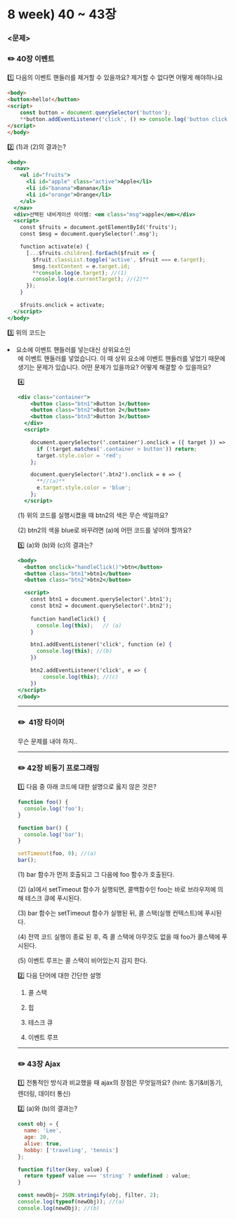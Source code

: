 # 8 week) 40 ~ 43장

### <문제>

### ✏️ 40장 이벤트

1️⃣ 다음의 이벤트 핸들러를 제거할 수 있을까요? 제거할 수 없다면 어떻게 해야하나요 

```html
<body>
<button>hello!</button>
<script>
	const button = document.querySelector('button');
	**button.addEventListener('click', () => console.log('button click'));**
</script>
</body>
```

2️⃣ (1)과 (2)의 결과는?

```jsx
<body>
  <nav>
    <ul id="fruits">
      <li id="apple" class="active">Apple</li>
      <li id="banana">Banana</li>
      <li id="orange">Orange</li>
    </ul>
  </nav>
  <div>선택된 내비게이션 아이템: <em class="msg">apple</em></div>
  <script>
    const $fruits = document.getElementById('fruits');
    const $msg = document.querySelector('.msg');

    function activate(e) {
      [...$fruits.children].forEach($fruit => {
        $fruit.classList.toggle('active', $fruit === e.target);
        $msg.textContent = e.target.id;
        **console.log(e.target); //(1)
        console.log(e.currentTarget); //(2)**
      });
    }

    $fruits.onclick = activate;
  </script>
</body>
```

3️⃣ 위의 코드는 <li> 요소에 이벤트 핸들러를 넣는대신 상위요소인 <ul>에 이벤트 핸들러를 넣었습니다. 이 때 상위 요소에 이벤트 핸들러를 넣었기 때문에 생기는 문제가 있습니다. 어떤 문제가 있을까요? 어떻게 해결할 수 있을까요?

4️⃣

```jsx
<div class="container">
    <button class="btn1">Button 1</button>
    <button class="btn2">Button 2</button>
    <button class="btn3">Button 3</button>
  </div>
  <script>

    document.querySelector('.container').onclick = ({ target }) => {
      if (!target.matches('.container > button')) return;
      target.style.color = 'red';
    };

    document.querySelector('.btn2').onclick = e => {
      **//(a)**
      e.target.style.color = 'blue';
    };
  </script>
```

(1) 위의 코드를 실행시켰을 때  btn2의 색은 무슨 색일까요?

(2) btn2의 색을 blue로 바꾸려면 (a)에 어떤 코드를 넣어야 할까요?

5️⃣ (a)와 (b)와 (c)의 결과는?

```jsx
<body>
  <button onclick="handleClick()">btn</button>
  <button class="btn1">btn1</button>
  <button class="btn2">btn2</button>

  <script>
    const btn1 = document.querySelector('.btn1');
    const btn2 = document.querySelector('.btn2');
    
    function handleClick() {
      console.log(this);   // (a)
    }

    btn1.addEventListener('click', function (e) {
      console.log(this); //(b)
    })

    btn2.addEventListener('click', e => {
        console.log(this); //(c)
    })
</script>
</body>
```

---

### ✏️  41장 타이머

무슨 문제를 내야 하지..

---

### ✏️ 42장 비동기 프로그래밍

1️⃣ 다음 중 아래 코드에 대한 설명으로 옳지 않은 것은?

```jsx
function foo() {
  console.log('foo');
}

function bar() {
  console.log('bar');
}

setTimeout(foo, 0); //(a)
bar();
```

(1) bar 함수가 먼저 호출되고 그 다음에 foo 함수가 호출된다.

(2) (a)에서 setTimeout 함수가 실행되면, 콜백함수인 foo는 바로 브라우저에 의해 테스크 큐에 푸시된다.

(3) bar 함수는 setTimeout 함수가 실행된 뒤, 콜 스택(실행 컨텍스트)에 푸시된다.

(4) 전역 코드 실행이 종료 된 후, 즉 콜 스택에 아무것도 없을 때 foo가 콜스택에 푸시된다.

(5) 이벤트 루프는 콜 스택이 비어있는지 감지 한다.

2️⃣ 다음 단어에 대한 간단한 설명

1) 콜 스택

2) 힙

3) 테스크 큐

4) 이벤트 루프

---

### ✏️ 43장 Ajax

1️⃣ 전통적인 방식과 비교했을 때 ajax의 장점은 무엇일까요? (hint: 동기&비동기, 렌더링, 데이터 통신)

2️⃣ (a)와 (b)의 결과는?

```jsx
const obj = {
  name: 'Lee',
  age: 20,
  alive: true,
  hobby: ['traveling', 'tennis']
};

function filter(key, value) {
  return typeof value === 'string' ? undefined : value;
}

const newObj= JSON.stringify(obj, filter, 2);
console.log(typeof(newObj)); //(a)
console.log(newObj); //(b)
```